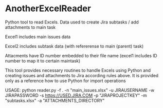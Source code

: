 # AnotherExcelReader

 
Python tool to read Excels.  Data used to create Jira subtasks / add attachments to main task


Excel1 includes main issues data

Excel2 includes subtask data (with refererense to main (parent) task)

Attacments have ID number embedded to their file name (excel1 includes ID number to map it to certain maintask)




This tool provides necessary routines to handle Excels using Python and creating issues and attachments to Jira according rules above. It is provided only as a reference how to use Python for import operations 



USAGE:  python reader.py -f . -n "main_issues.xlsx" -u JIRAUSERNAME -w JIRAPASSWORD -s https://USED.JIRA.COM -p "JIRAPROJECTKEY" -m "subtasks.xlsx" -a "ATTACHMENTS_DIRECTORY"


